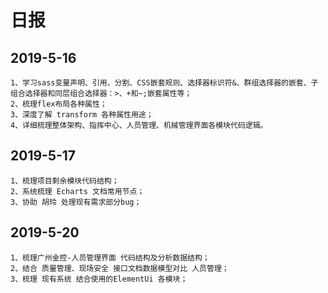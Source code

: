 # 日报

## 	2019-5-16
	1、学习sass变量声明、引用、分割、CSS嵌套规则、选择器标识符&、群组选择器的嵌套、子组合选择器和同层组合选择器：>、+和~;嵌套属性等；
	2、梳理flex布局各种属性；
	3、深度了解 transform 各种属性用途；
	4、详细梳理整体架构、指挥中心、人员管理、机械管理界面各模块代码逻辑。

## 	2019-5-17
	1、梳理项目剩余模块代码结构；
	2、系统梳理 Echarts 文档常用节点；
	3、协助 胡玲 处理现有需求部分bug；

## 	2019-5-20
	1、梳理广州金控-人员管理界面 代码结构及分析数据结构；
	2、结合 质量管理、现场安全 接口文档数据模型对比 人员管理；
	3、梳理 现有系统 结合使用的ElementUi 各模块；